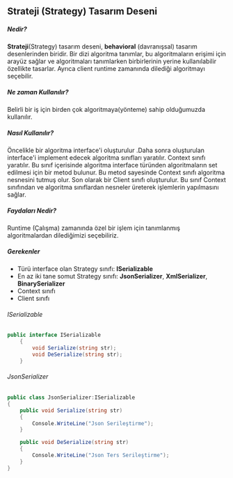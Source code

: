 ## Strateji (Strategy) Tasarım Deseni

##### Nedir?
**Strateji**(Strategy) tasarım deseni, **behavioral** (davranışsal) tasarım desenlerinden
biridir. Bir dizi algoritma tanımlar, bu algoritmaların erişimi için arayüz sağlar ve
algoritmaları tanımlarken birbirlerinin yerine kullanılabilir özellikte tasarlar. Ayrıca
client runtime zamanında dilediği algoritmayı seçebilir.

##### Ne zaman Kullanılır?

Belirli bir iş için birden çok algoritmaya(yönteme) sahip olduğumuzda kullanılır.

##### Nasıl Kullanılır?

Öncelikle bir algoritma interface'i oluşturulur .Daha sonra oluşturulan interface'i implement edecek
algoritma sınıfları yaratılır. Context sınıfı yaratılır. Bu sınıf içerisinde algoritma interface türünden
algoritmaların set edilmesi için bir metod bulunur. Bu metod sayesinde Context sınıfı algoritma nesnesini
tutmuş olur. Son olarak bir Client sınıfı oluşturulur. Bu sınıf Context sınıfından ve algoritma sınıflardan
nesneler üreterek işlemlerin yapılmasını sağlar.


##### Faydaları Nedir?
Runtime (Çalışma) zamanında özel bir işlem için tanımlanmış algoritmalardan dilediğimizi seçebiliriz.

##### Gerekenler
* Türü interface olan Strategy sınıfı: **ISerializable**
* En az iki tane somut Strategy sınıfı: **JsonSerializer**, **XmlSerializer**, **BinarySerializer**
* Context sınıfı
* Client sınıfı

###### ISerializable

```c#
public interface ISerializable
    {
        void Serialize(string str);
        void DeSerialize(string str);
    }
```
###### JsonSerializer
```c#
public class JsonSerializer:ISerializable
{
    public void Serialize(string str)
    {
        Console.WriteLine("Json Serileştirme");
    }

    public void DeSerialize(string str)
    {
        Console.WriteLine("Json Ters Serileştirme");
    }
}
```